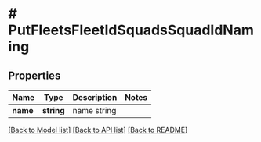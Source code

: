 # # PutFleetsFleetIdSquadsSquadIdNaming

## Properties

Name | Type | Description | Notes
------------ | ------------- | ------------- | -------------
**name** | **string** | name string |

[[Back to Model list]](../../README.md#models) [[Back to API list]](../../README.md#endpoints) [[Back to README]](../../README.md)
